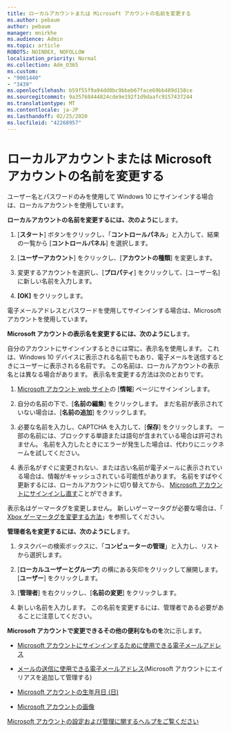 ```yaml
---
title: ローカルアカウントまたは Microsoft アカウントの名前を変更する
ms.author: pebaum
author: pebaum
manager: mnirkhe
ms.audience: Admin
ms.topic: article
ROBOTS: NOINDEX, NOFOLLOW
localization_priority: Normal
ms.collection: Adm_O365
ms.custom:
- "9001440"
- "3439"
ms.openlocfilehash: b59f55f9a94dd0bc9bbeb67face69bb489d158ce
ms.sourcegitcommit: 9a35768444824cde9e192f1d9daafc9157437244
ms.translationtype: MT
ms.contentlocale: ja-JP
ms.lasthandoff: 02/25/2020
ms.locfileid: "42268957"
---
```

# <a name="change-the-name-of-a-local-account-or-a-microsoft-account"></a>ローカルアカウントまたは Microsoft アカウントの名前を変更する

ユーザー名とパスワードのみを使用して Windows 10 にサインインする場合は、ローカルアカウントを使用しています。 

**ローカルアカウントの名前を変更するには、次のように**します。

1. [**スタート**] ボタンをクリックし、「**コントロールパネル**」と入力して、結果の一覧から [**コントロールパネル**] を選択します。

2. [**ユーザーアカウント**] をクリックし、[**アカウントの種類**] を変更します。

3. 変更するアカウントを選択し、[**プロパティ**] をクリックして、[ユーザー名] に新しい名前を入力します。

4. **[OK]** をクリックします。

電子メールアドレスとパスワードを使用してサインインする場合は、Microsoft アカウントを使用しています。

**Microsoft アカウントの表示名を変更するには、次のようにし**ます。

自分のアカウントにサインインするときには常に、表示名を使用します。 これは、Windows 10 デバイスに表示される名前でもあり、電子メールを送信するときにユーザーに表示される名前です。 この名前は、ローカルアカウントの表示名とは異なる場合があります。 表示名を変更する方法は次のとおりです。

1. [Microsoft アカウント web サイト](https://account.microsoft.com/)の [**情報**] ページにサインインします。

2. 自分の名前の下で、[**名前の編集**] をクリックします。 まだ名前が表示されていない場合は、[**名前の追加**] をクリックします。 

3. 必要な名前を入力し、CAPTCHA を入力して、[**保存**] をクリックします。 一部の名前には、ブロックする単語または語句が含まれている場合は許可されません。 名前を入力したときにエラーが発生した場合は、代わりにニックネームを試してください。

4. 表示名がすぐに変更されない、または古い名前が電子メールに表示されている場合は、情報がキャッシュされている可能性があります。 名前をすばやく更新するには、ローカルアカウントに切り替えてから、 [Microsoft アカウントにサインインし直す](https://account.microsoft.com/)ことができます。

表示名はゲーマータグを変更しません。 新しいゲーマータグが必要な場合は、「 [Xbox ゲーマータグを変更する方法](https://support.xbox.com/id-ID/account-management/change-xbox-live-gamertag)」を参照してください。

**管理者名を変更するには、次のようにし**ます。

1. タスクバーの検索ボックスに、「**コンピューターの管理**」と入力し、リストから選択します。

2. [**ローカルユーザーとグループ**] の横にある矢印をクリックして展開します。 [**ユーザー**] をクリックします。

3. [**管理者**] を右クリックし、[**名前の変更**] をクリックします。

4. 新しい名前を入力します。 この名前を変更するには、管理者である必要があることに注意してください。

**Microsoft アカウントで変更できるその他の便利なものを**次に示します。

- [Microsoft アカウントにサインインするために使用できる電子メールアドレス](https://support.microsoft.com/help/4026162)

- [メールの送信に使用できる電子メールアドレス](https://support.microsoft.com/help/12407)(Microsoft アカウントにエイリアスを追加して管理する)

- [Microsoft アカウントの生年月日 (日)](https://support.microsoft.com/help/12411)

- [Microsoft アカウントの画像](https://support.microsoft.com/help/4026790)

[Microsoft アカウントの設定および管理に関するヘルプをご覧ください](https://support.microsoft.com/hub/4294457/microsoft-account-help#manage-account)